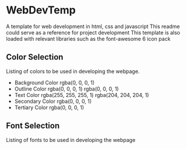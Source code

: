 # WebDevTemp
A template for web development in html, css and javascript
This readme could serve as a reference for project development
This template is also loaded with relevant libraries such as the font-awesome 6 icon pack

## Color Selection
Listing of colors to be used in developing the webpage.
- Background Color
    rgba(0, 0, 0, 1)
- Outline Color
    rgba(0, 0, 0, 1)
    rgba(0, 0, 0, 1)
- Text Color
    rgba(255, 255, 255, 1)
    rgba(204, 204, 204, 1)
- Secondary Color
    rgba(0, 0, 0, 1)
- Tertiary Color
    rgba(0, 0, 0,  1)

## Font Selection
Listing of fonts to be used in developing the webpage